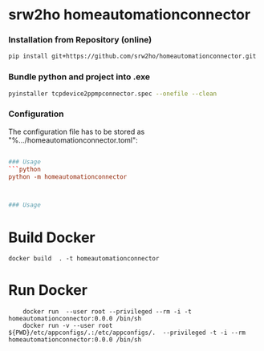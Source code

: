 # srw2ho homeautomationconnector

### Installation from Repository (online)
```bash
pip install git+https://github.com/srw2ho/homeautomationconnector.git
```

### Bundle python and project into .exe
```bash
pyinstaller tcpdevice2ppmpconnector.spec --onefile --clean
```

### Configuration
The configuration file has to be stored as "%.../homeautomationconnector.toml":
```toml

### Usage
```python
python -m homeautomationconnector



### Usage

```

# Build Docker
    docker build  . -t homeautomationconnector
    
# Run Docker
        docker run  --user root --privileged --rm -i -t homeautomationconnector:0.0.0 /bin/sh
        docker run -v --user root ${PWD}/etc/appconfigs/.:/etc/appconfigs/.  --privileged -t -i --rm   homeautomationconnector:0.0.0 /bin/sh